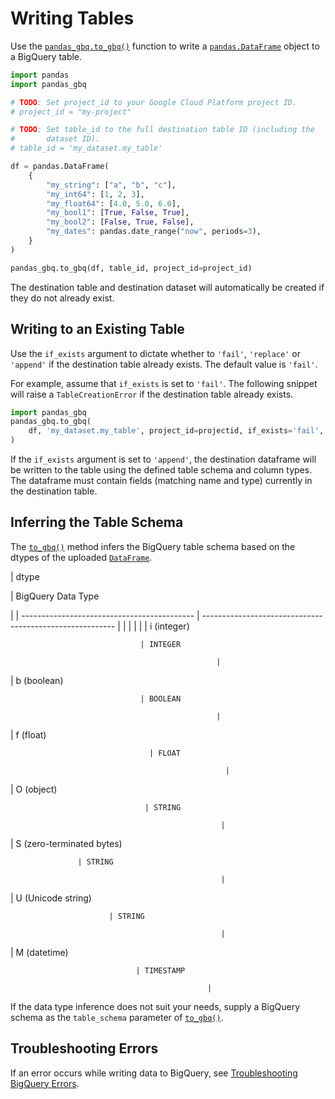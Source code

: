 # Writing Tables

Use the [`pandas_gbq.to_gbq()`](api.md#pandas_gbq.to_gbq) function to write a
[`pandas.DataFrame`](https://pandas.pydata.org/pandas-docs/stable/reference/api/pandas.DataFrame.html#pandas.DataFrame) object to a BigQuery table.

```python
import pandas
import pandas_gbq

# TODO: Set project_id to your Google Cloud Platform project ID.
# project_id = "my-project"

# TODO: Set table_id to the full destination table ID (including the
#       dataset ID).
# table_id = 'my_dataset.my_table'

df = pandas.DataFrame(
    {
        "my_string": ["a", "b", "c"],
        "my_int64": [1, 2, 3],
        "my_float64": [4.0, 5.0, 6.0],
        "my_bool1": [True, False, True],
        "my_bool2": [False, True, False],
        "my_dates": pandas.date_range("now", periods=3),
    }
)

pandas_gbq.to_gbq(df, table_id, project_id=project_id)
```

The destination table and destination dataset will automatically be created
if they do not already exist.

## Writing to an Existing Table

Use the `if_exists` argument to dictate whether to `'fail'`,
`'replace'` or `'append'` if the destination table already exists. The
default value is `'fail'`.

For example, assume that `if_exists` is set to `'fail'`. The following snippet will raise
a `TableCreationError` if the destination table already exists.

```python
import pandas_gbq
pandas_gbq.to_gbq(
    df, 'my_dataset.my_table', project_id=projectid, if_exists='fail',
)
```

If the `if_exists` argument is set to `'append'`, the destination
dataframe will be written to the table using the defined table schema and
column types. The dataframe must contain fields (matching name and type)
currently in the destination table.

## Inferring the Table Schema

The [`to_gbq()`](api.md#pandas_gbq.to_gbq) method infers the BigQuery table schema based
on the dtypes of the uploaded [`DataFrame`](https://pandas.pydata.org/pandas-docs/stable/reference/api/pandas.DataFrame.html#pandas.DataFrame).

| dtype

 | BigQuery Data Type

 |
| ------------------------------------------- | -------------------------------------------------------- |  |  |  |  |
| i (integer)

                                 | INTEGER

                                                  |
| b (boolean)

                                 | BOOLEAN

                                                  |
| f (float)

                                   | FLOAT

                                                    |
| O (object)

                                  | STRING

                                                   |
| S (zero-terminated bytes)

                   | STRING

                                                   |
| U (Unicode string)

                          | STRING

                                                   |
| M (datetime)

                                | TIMESTAMP

                                                |
If the data type inference does not suit your needs, supply a BigQuery schema
as the `table_schema` parameter of [`to_gbq()`](api.md#pandas_gbq.to_gbq).

## Troubleshooting Errors

If an error occurs while writing data to BigQuery, see
[Troubleshooting BigQuery Errors](https://cloud.google.com/bigquery/troubleshooting-errors).
